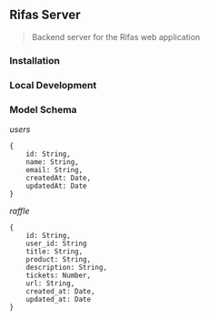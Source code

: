 ## Rifas Server

> Backend server for the Rifas web application

### Installation

### Local Development

### Model Schema

_users_

```
{
    id: String,
    name: String,
    email: String,
    createdAt: Date,
    updatedAt: Date
}
```

_raffle_

```
{
    id: String,
    user_id: String
    title: String,
    product: String,
    description: String,
    tickets: Number,
    url: String,
    created_at: Date,
    updated_at: Date
}
```
